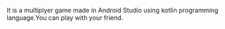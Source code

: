 It is a multiplyer game made in Android Studio using kotlin programming language.You can play with your friend.
